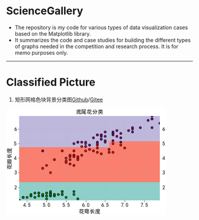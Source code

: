 # ScienceGallery

- The repository is my code for various types of data visualization cases based on the Matplotlib library. 
- It summarizes the code and case studies for building the different types of graphs needed in the competition and research process. It is for memo purposes only.

-------------------------

# Classified Picture

1. 矩形网格色块背景分类图[Github](https://github.com/xwj770427414/ScienceGallery/tree/main/Classification/Grid_background.ipynb)/[Gitee](https://gitee.com/xwj770427414/ScienceGallery/tree/main/Classification/Grid_background.ipynb)

<img src="Picture/Grid_background.png" width = "" height = "" alt="" align=left />